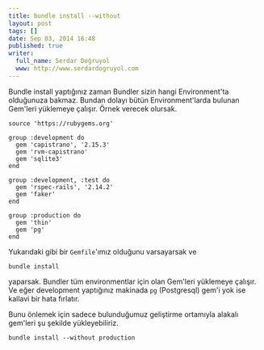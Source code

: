 ```yaml
---
title: bundle install --without
layout: post
tags: []
date: Sep 03, 2014 16:48
published: true
writer:
  full_name: Serdar Doğruyol
  www: http://www.serdardogruyol.com
---
```


Bundle install yaptığınız zaman Bundler sizin hangi Environment'ta olduğunuza bakmaz. Bundan dolayı
bütün Environment'larda bulunan Gem'leri yüklemeye çalışır. Örnek verecek olursak.

  	source 'https://rubygems.org'

    group :development do
      gem 'capistrano', '2.15.3'
      gem 'rvm-capistrano'
      gem 'sqlite3'
    end

    group :development, :test do
      gem 'rspec-rails', '2.14.2'
      gem 'faker'
    end

    group :production do
      gem 'thin'
      gem 'pg'
    end

Yukarıdaki gibi bir `Gemfile`'ımız olduğunu varsayarsak ve

    bundle install

yaparsak. Bundler tüm environmentlar için olan Gem'leri yüklemeye çalışır. Ve eğer
development yaptığınız makinada `pg` (Postgresql) gem'i yok ise kallavi bir hata fırlatır.

Bunu önlemek için sadece bulunduğumuz geliştirme ortamıyla alakalı gem'leri şu şekilde
yükleyebiliriz.

    bundle install --without production
